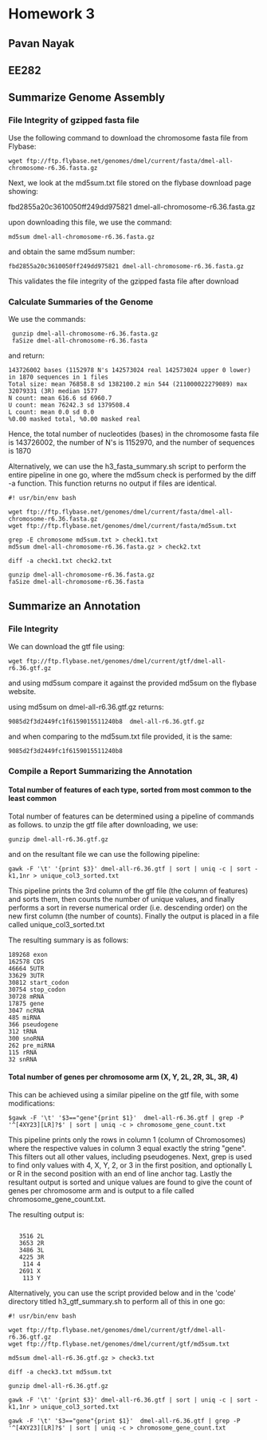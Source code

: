 # Homework 3
## Pavan Nayak
## EE282


## Summarize Genome Assembly
### File Integrity of gzipped fasta file

Use the following command to download the chromosome fasta file from Flybase:

```
wget ftp://ftp.flybase.net/genomes/dmel/current/fasta/dmel-all-chromosome-r6.36.fasta.gz
```

Next, we look at the md5sum.txt file stored on the flybase download page showing:

fbd2855a20c3610050ff249dd975821 dmel-all-chromosome-r6.36.fasta.gz

upon downloading this file, we use the command:

```
md5sum dmel-all-chromosome-r6.36.fasta.gz
```
and obtain the same md5sum number:


` fbd2855a20c3610050ff249dd975821 dmel-all-chromosome-r6.36.fasta.gz `

This validates the file integrity of the gzipped fasta file after download


### Calculate Summaries of the Genome

We use the commands:

```
 gunzip dmel-all-chromosome-r6.36.fasta.gz
 faSize dmel-all-chromosome-r6.36.fasta
 ```

 and return:

```
143726002 bases (1152978 N's 142573024 real 142573024 upper 0 lower) in 1870 sequences in 1 files
Total size: mean 76858.8 sd 1382100.2 min 544 (211000022279089) max 32079331 (3R) median 1577
N count: mean 616.6 sd 6960.7
U count: mean 76242.3 sd 1379508.4
L count: mean 0.0 sd 0.0
%0.00 masked total, %0.00 masked real

```
Hence, the total number of nucleotides (bases) in the chromosome fasta file is 143726002, the number of N's is 1152970, and the number of sequences is 1870

Alternatively, we can use the h3_fasta_summary.sh script to perform the entire pipeline in one go, where the md5sum check is performed by the diff -a function. This function returns no output if files are identical.

```
#! usr/bin/env bash

wget ftp://ftp.flybase.net/genomes/dmel/current/fasta/dmel-all-chromosome-r6.36.fasta.gz
wget ftp://ftp.flybase.net/genomes/dmel/current/fasta/md5sum.txt

grep -E chromosome md5sum.txt > check1.txt
md5sum dmel-all-chromosome-r6.36.fasta.gz > check2.txt

diff -a check1.txt check2.txt

gunzip dmel-all-chromosome-r6.36.fasta.gz
faSize dmel-all-chromosome-r6.36.fasta

```

## Summarize an Annotation
### File Integrity
We can download the gtf file using:

`wget ftp://ftp.flybase.net/genomes/dmel/current/gtf/dmel-all-r6.36.gtf.gz `

and using md5sum compare it against the provided md5sum on the flybase website.

using md5sum on dmel-all-r6.36.gtf.gz returns:

`9085d2f3d2449fc1f6159015511240b8  dmel-all-r6.36.gtf.gz`

and when comparing to the md5sum.txt file provided, it is the same:

`9085d2f3d2449fc1f6159015511240b8`


### Compile a Report Summarizing the Annotation

#### Total number of features of each type, sorted from most common to the least common

Total number of features can be determined using a pipeline of commands as follows. to unzip the gtf file after downloading, we use:

`gunzip dmel-all-r6.36.gtf.gz`

and on the resultant file we can use the following pipeline:

```
gawk -F '\t' '{print $3}' dmel-all-r6.36.gtf | sort | uniq -c | sort -k1,1nr > unique_col3_sorted.txt
```
This pipeline prints the 3rd column of the gtf file (the column of features) and sorts them, then counts the number of unique values, and finally performs a sort in reverse numerical order (i.e. descending order) on the new first column (the number of counts). Finally the output is placed in a file called unique_col3_sorted.txt

The resulting summary is as follows:

```
189268 exon
162578 CDS
46664 5UTR
33629 3UTR
30812 start_codon
30754 stop_codon
30728 mRNA
17875 gene
3047 ncRNA
485 miRNA
366 pseudogene
312 tRNA
300 snoRNA
262 pre_miRNA
115 rRNA
32 snRNA

```
#### Total number of genes per chromosome arm (X, Y, 2L, 2R, 3L, 3R, 4)

This can be achieved using a similar pipeline on the gtf file, with some modifications:

```
$gawk -F '\t' '$3=="gene"{print $1}'  dmel-all-r6.36.gtf | grep -P '^[4XY23][LR]?$' | sort | uniq -c > chromosome_gene_count.txt
```

This pipeline prints only the rows in column 1 (column of Chromosomes) where the respective values in column 3 equal exactly the string "gene". This filters out all other values, including pseudogenes. Next, grep is used to find only values with 4, X, Y, 2, or 3 in the first position, and optionally L or R in the second position with an end of line anchor tag. Lastly the resultant output is sorted and unique values are found to give the count of genes per chromosome arm and is output to a file called chromosome_gene_count.txt.

The resulting output is:

```

   3516 2L
   3653 2R
   3486 3L
   4225 3R
    114 4
   2691 X
    113 Y

```

Alternatively, you can use the script provided below and in the 'code' directory titled h3_gtf_summary.sh to perform all of this in one go:

```
#! usr/bin/env bash

wget ftp://ftp.flybase.net/genomes/dmel/current/gtf/dmel-all-r6.36.gtf.gz
wget ftp://ftp.flybase.net/genomes/dmel/current/gtf/md5sum.txt

md5sum dmel-all-r6.36.gtf.gz > check3.txt

diff -a check3.txt md5sum.txt

gunzip dmel-all-r6.36.gtf.gz

gawk -F '\t' '{print $3}' dmel-all-r6.36.gtf | sort | uniq -c | sort -k1,1nr > unique_col3_sorted.txt

gawk -F '\t' '$3=="gene"{print $1}'  dmel-all-r6.36.gtf | grep -P '^[4XY23][LR]?$' | sort | uniq -c > chromosome_gene_count.txt


```

